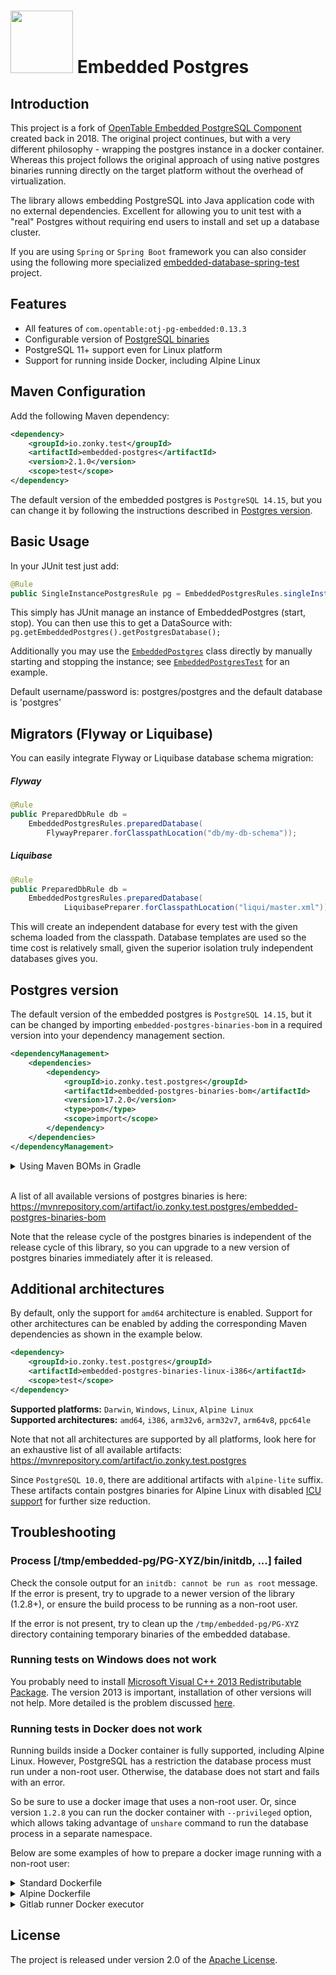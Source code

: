 # <img src="zonky.jpg" height="100"> Embedded Postgres

## Introduction

This project is a fork of [OpenTable Embedded PostgreSQL Component](https://github.com/opentable/otj-pg-embedded) created back in 2018. The original
project continues, but with a very different philosophy - wrapping the postgres instance in a docker container.
Whereas this project follows the original approach of using native postgres binaries running directly on the target platform without the overhead of virtualization.

The library allows embedding PostgreSQL into Java application code with no external dependencies.
Excellent for allowing you to unit test with a "real" Postgres without requiring end users to install and set up a database cluster.

If you are using `Spring` or `Spring Boot` framework you can also consider using the following more specialized [embedded-database-spring-test](https://github.com/zonkyio/embedded-database-spring-test) project.

## Features

* All features of `com.opentable:otj-pg-embedded:0.13.3`
* Configurable version of [PostgreSQL binaries](https://github.com/zonkyio/embedded-postgres-binaries)
* PostgreSQL 11+ support even for Linux platform
* Support for running inside Docker, including Alpine Linux

## Maven Configuration

Add the following Maven dependency:

```xml
<dependency>
    <groupId>io.zonky.test</groupId>
    <artifactId>embedded-postgres</artifactId>
    <version>2.1.0</version>
    <scope>test</scope>
</dependency>
```

The default version of the embedded postgres is `PostgreSQL 14.15`, but you can change it by following the instructions described in [Postgres version](#postgres-version).

## Basic Usage

In your JUnit test just add:

```java
@Rule
public SingleInstancePostgresRule pg = EmbeddedPostgresRules.singleInstance();
```

This simply has JUnit manage an instance of EmbeddedPostgres (start, stop). You can then use this to get a DataSource with: `pg.getEmbeddedPostgres().getPostgresDatabase();`  

Additionally you may use the [`EmbeddedPostgres`](src/main/java/io/zonky/test/db/postgres/embedded/EmbeddedPostgres.java) class directly by manually starting and stopping the instance; see [`EmbeddedPostgresTest`](src/test/java/io/zonky/test/db/postgres/embedded/EmbeddedPostgresTest.java) for an example.

Default username/password is: postgres/postgres and the default database is 'postgres'

## Migrators (Flyway or Liquibase)

You can easily integrate Flyway or Liquibase database schema migration:
##### Flyway
```java
@Rule 
public PreparedDbRule db =
    EmbeddedPostgresRules.preparedDatabase(
        FlywayPreparer.forClasspathLocation("db/my-db-schema"));
```

##### Liquibase
```java
@Rule
public PreparedDbRule db = 
    EmbeddedPostgresRules.preparedDatabase(
            LiquibasePreparer.forClasspathLocation("liqui/master.xml"));
```

This will create an independent database for every test with the given schema loaded from the classpath.
Database templates are used so the time cost is relatively small, given the superior isolation truly
independent databases gives you.

## Postgres version

The default version of the embedded postgres is `PostgreSQL 14.15`, but it can be changed by importing `embedded-postgres-binaries-bom` in a required version into your dependency management section.

```xml
<dependencyManagement>
    <dependencies>
        <dependency>
            <groupId>io.zonky.test.postgres</groupId>
            <artifactId>embedded-postgres-binaries-bom</artifactId>
            <version>17.2.0</version>
            <type>pom</type>
            <scope>import</scope>
        </dependency>
    </dependencies>
</dependencyManagement>
```

<details>
  <summary>Using Maven BOMs in Gradle</summary>
  
  In Gradle, there are several ways how to import a Maven BOM.
  
  1. You can define a resolution strategy to check and change the version of transitive dependencies manually:
  
         configurations.all {
              resolutionStrategy.eachDependency { DependencyResolveDetails details ->
                  if (details.requested.group == 'io.zonky.test.postgres') {
                     details.useVersion '17.2.0'
                 }
             }
         }
  
  2. If you use Gradle 5+, [Maven BOMs are supported out of the box](https://docs.gradle.org/5.0/userguide/managing_transitive_dependencies.html#sec:bom_import), so you can import the bom:
  
         dependencies {
              testImplementation enforcedPlatform('io.zonky.test.postgres:embedded-postgres-binaries-bom:17.2.0')
         }
  
  3. Or, you can use [Spring's dependency management plugin](https://docs.spring.io/dependency-management-plugin/docs/current/reference/html/#dependency-management-configuration-bom-import) that provides Maven-like dependency management to Gradle:
  
         plugins {
             id "io.spring.dependency-management" version "1.1.0"
         }
         
         dependencyManagement {
              imports {
                   mavenBom 'io.zonky.test.postgres:embedded-postgres-binaries-bom:17.2.0'
              }
         }

</details><br/>

A list of all available versions of postgres binaries is here: https://mvnrepository.com/artifact/io.zonky.test.postgres/embedded-postgres-binaries-bom

Note that the release cycle of the postgres binaries is independent of the release cycle of this library, so you can upgrade to a new version of postgres binaries immediately after it is released.

## Additional architectures

By default, only the support for `amd64` architecture is enabled.
Support for other architectures can be enabled by adding the corresponding Maven dependencies as shown in the example below.

```xml
<dependency>
    <groupId>io.zonky.test.postgres</groupId>
    <artifactId>embedded-postgres-binaries-linux-i386</artifactId>
    <scope>test</scope>
</dependency>
```

**Supported platforms:** `Darwin`, `Windows`, `Linux`, `Alpine Linux`  
**Supported architectures:** `amd64`, `i386`, `arm32v6`, `arm32v7`, `arm64v8`, `ppc64le`

Note that not all architectures are supported by all platforms, look here for an exhaustive list of all available artifacts: https://mvnrepository.com/artifact/io.zonky.test.postgres
  
Since `PostgreSQL 10.0`, there are additional artifacts with `alpine-lite` suffix. These artifacts contain postgres binaries for Alpine Linux with disabled [ICU support](https://blog.2ndquadrant.com/icu-support-postgresql-10/) for further size reduction.

## Troubleshooting

### Process [/tmp/embedded-pg/PG-XYZ/bin/initdb, ...] failed

Check the console output for an `initdb: cannot be run as root` message. If the error is present, try to upgrade to a newer version of the library (1.2.8+), or ensure the build process to be running as a non-root user.

If the error is not present, try to clean up the `/tmp/embedded-pg/PG-XYZ` directory containing temporary binaries of the embedded database. 

### Running tests on Windows does not work

You probably need to install [Microsoft Visual C++ 2013 Redistributable Package](https://support.microsoft.com/en-us/help/3179560/update-for-visual-c-2013-and-visual-c-redistributable-package). The version 2013 is important, installation of other versions will not help. More detailed is the problem discussed [here](https://github.com/opentable/otj-pg-embedded/issues/65).

### Running tests in Docker does not work

Running builds inside a Docker container is fully supported, including Alpine Linux. However, PostgreSQL has a restriction the database process must run under a non-root user. Otherwise, the database does not start and fails with an error.  

So be sure to use a docker image that uses a non-root user. Or, since version `1.2.8` you can run the docker container with `--privileged` option, which allows taking advantage of `unshare` command to run the database process in a separate namespace.

Below are some examples of how to prepare a docker image running with a non-root user:

<details>
  <summary>Standard Dockerfile</summary>
  
  ```dockerfile
  FROM openjdk:8-jdk
  
  RUN groupadd --system --gid 1000 test
  RUN useradd --system --gid test --uid 1000 --shell /bin/bash --create-home test
  
  USER test
  WORKDIR /home/test
  ```

</details>

<details>
  <summary>Alpine Dockerfile</summary>
  
  ```dockerfile
  FROM openjdk:8-jdk-alpine
  
  RUN addgroup -S -g 1000 test
  RUN adduser -D -S -G test -u 1000 -s /bin/ash test
  
  USER test
  WORKDIR /home/test
  ```

</details>

<details>
  <summary>Gitlab runner Docker executor</summary>

  Configure Docker container to run in privileged mode as described [here](https://docs.gitlab.com/runner/executors/docker.html#use-docker-in-docker-with-privileged-mode).

  ```
  [[runners]]
    executor = "docker"
    [runners.docker]
      privileged = true
  ```

</details>

## License
The project is released under version 2.0 of the [Apache License](http://www.apache.org/licenses/LICENSE-2.0.html).
